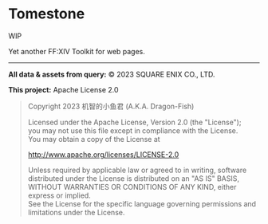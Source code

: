 # Tomestone

WIP

Yet another FF:XIV Toolkit for web pages.

---

**All data & assets from query:** &copy; 2023 SQUARE ENIX CO., LTD.

**This project:** Apache License 2.0

> Copyright 2023 机智的小鱼君 (A.K.A. Dragon-Fish)
>
> Licensed under the Apache License, Version 2.0 (the "License");<br>
> you may not use this file except in compliance with the License.<br>
> You may obtain a copy of the License at
>
> http://www.apache.org/licenses/LICENSE-2.0
>
> Unless required by applicable law or agreed to in writing, software<br>
> distributed under the License is distributed on an "AS IS" BASIS,<br>
> WITHOUT WARRANTIES OR CONDITIONS OF ANY KIND, either express or implied.<br>
> See the License for the specific language governing permissions and<br>
> limitations under the License.
